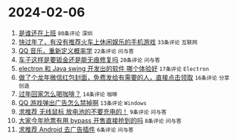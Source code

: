 # 2024-02-06

1. [是谁还在上班](https://www.v2ex.com/t/1014557) `80条评论` `深圳`
1. [快过年了，有没有推荐火车上休闲娱乐的手机游戏](https://www.v2ex.com/t/1014551) `33条评论` `互联网`
1. [QQ 音乐，重新定义概率学](https://www.v2ex.com/t/1014553) `22条评论` `问与答`
1. [车子这样是要钣金还是能无痕修复吗](https://www.v2ex.com/t/1014550) `20条评论` `问与答`
1. [electron 和 Java swing 开发出的软件 哪个体验好](https://www.v2ex.com/t/1014546) `17条评论` `Electron`
1. [做了个龙年微信红包封面，免费发给有需要的人，直接点击领取](https://www.v2ex.com/t/1014552) `16条评论` `分享创造`
1. [过年回家怎么喝咖啡？](https://www.v2ex.com/t/1014565) `14条评论` `咖啡`
1. [QQ 游戏弹出广告怎么禁掉啊](https://www.v2ex.com/t/1014545) `13条评论` `Windows`
1. [求推荐 无线鼠标 放电池的不要充电的！](https://www.v2ex.com/t/1014566) `9条评论` `问与答`
1. [大家今年抢票有用 bypass 开售直接抢到的吗](https://www.v2ex.com/t/1014567) `8条评论` `问与答`
1. [求推荐 Android 去广告插件](https://www.v2ex.com/t/1014543) `6条评论` `问与答`
